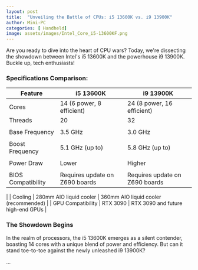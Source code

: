 ```yaml
---
layout: post
title:  "Unveiling the Battle of CPUs: i5 13600K vs. i9 13900K"
author: Mini-PC
categories: [ Handheld]
image: assets/images/Intel_Core_i5-13600KF.png
---
```


Are you ready to dive into the heart of CPU wars? Today, we're dissecting the showdown between Intel's i5 13600K and the powerhouse i9 13900K. Buckle up, tech enthusiasts!

### Specifications Comparison:

| Feature                | i5 13600K                    | i9 13900K                     |
|------------------------|------------------------------|-------------------------------|
| Cores                  | 14 (6 power, 8 efficient)	    | 24 (8 power, 16 efficient)      |
| Threads                | 20                           | 32
    |
| Base Frequency         | 3.5 GHz	             | 3.0 GHz
       |
| Boost Frequency        | 5.1 GHz (up to)	              | 5.8 GHz (up to)
     |
| Power Draw             | Lower	             | Higher
           |
| BIOS Compatibility     | Requires update on Z690 boards	 | Requires update on Z690 boards
 |
| Cooling                | 280mm AIO liquid cooler	      | 360mm AIO liquid cooler (recommended)
       |
| GPU Compatibility      | RTX 3090	                     | RTX 3090 and future high-end GPUs    |

### The Showdown Begins

In the realm of processors, the i5 13600K emerges as a silent contender, boasting 14 cores with a unique blend of power and efficiency. But can it stand toe-to-toe against the newly unleashed i9 13900K?

...
